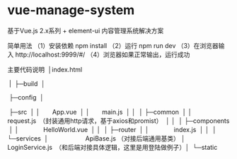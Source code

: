 # vue-manage-system
基于Vue.js 2.x系列 + element-ui 内容管理系统解决方案

简单用法
（1）安装依赖 npm install
（2）运行 npm run dev
（3）在浏览器输入 http://localhost:9999/#/
（4）浏览器如果正常输出，运行成功

主要代码说明
​	│index.html

​	|
​	├─build
​	│

​	├─config
​	│

​	├─src
​	│ │　　App.vue
​	│ │　　main.js
​	│ │
​	│ ├─common
​	│ │　　　　request.js　（封装通用http请求，基于axios和promist）
​	│ │
​	│ ├─components
​	│ │　　　　HelloWorld.vue
​	│ │
​	│ ├─router
​	│ │　　　　index.js
​	│ │
​	│ └─services
​	│　　　　　　ApiBase.js （对接后端通用基类）
​	│　　　　　　LoginService.js　（和后端对接具体逻辑，这里是用登陆做例子）
​	│
​	└─static
